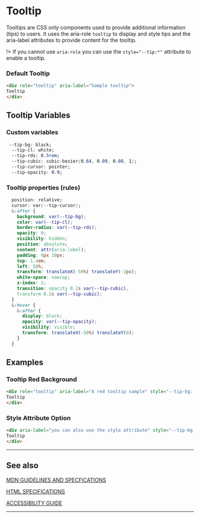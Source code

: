 # Tooltip

Tooltips are CSS only components used to provide additional information (tips) to users. It uses the aria-role `tooltip` to display and style tips and the aria-label attributes to provide content for the tooltip.

!> If you cannot use `aria-role` you can use the `style="--tip:*"` attribute to enable a tooltip.

### Default Tooltip

```html preview
<div role="tooltip" aria-label="Sample tooltip">
Tooltip
</div>
```

## Tooltip Variables

### Custom variables

```css
 --tip-bg: black;
  --tip-cl: white;
  --tip-rds: 0.5rem;
  --tip-cubic: cubic-bezier(0.64, 0.09, 0.08, 1);
  --tip-cursor: pointer;
  --tip-opacity: 0.9;
```

### Tooltip properties (rules)

```css
  position: relative;
  cursor: var(--tip-cursor);
  &:after {
    background: var(--tip-bg);
    color: var(--tip-cl);
    border-radius: var(--tip-rds);
    opacity: 0;
    visibility: hidden;
    position: absolute;
    content: attr(aria-label);
    padding: 6px 10px;
    top: 1.4em;
    left: 50%;
    transform: translateX(-50%) translateY(-2px);
    white-space: nowrap;
    z-index: 2;
    transition: opacity 0.2s var(--tip-cubic),
    transform 0.2s var(--tip-cubic);
  }
  &:hover {
    &:after {
      display: block;
      opacity: var(--tip-opacity);
      visibility: visible;
      transform: translateX(-50%) translateY(0);
    }
  }

```

## Examples

### Tooltip Red Background

```html preview
<div role="tooltip" aria-label="A red tooltip sample" style="--tip-bg: red">
Tooltip
</div>
```

### Style Attribute Option

```html preview
<div aria-label="you can also use the style attribute" style="--tip-bg: darkblue">
Tooltip
</div>
```

----
## See also

[MDN GUIDELINES AND SPECFICATIONS](https: ':_target="_blank"')

[HTML SPECIFICATIONS](https:// ':_target="_blank"')

[ACCESSIBILITY GUIDE](https://, ':_target="_blank"')

----
